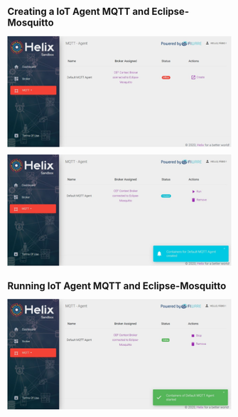 ## Creating a IoT Agent MQTT and Eclipse-Mosquitto

![](../images/mqtt_broker_1.JPG)

![](../images/mqtt_broker_2.JPG)

## Running IoT Agent MQTT and Eclipse-Mosquitto

![](../images/mqtt_broker_3.JPG)
